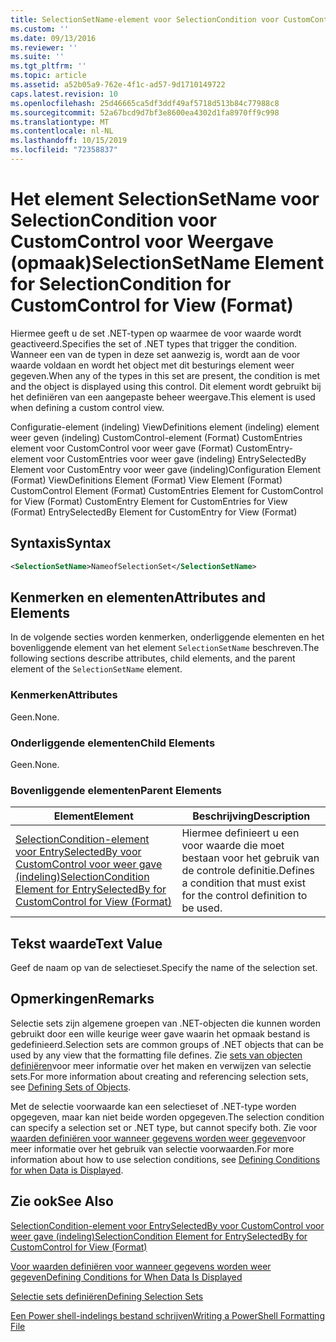 ```yaml
---
title: SelectionSetName-element voor SelectionCondition voor CustomControl voor weer gave (indeling) | Microsoft Docs
ms.custom: ''
ms.date: 09/13/2016
ms.reviewer: ''
ms.suite: ''
ms.tgt_pltfrm: ''
ms.topic: article
ms.assetid: a52b05a9-762e-4f1c-ad57-9d1710149722
caps.latest.revision: 10
ms.openlocfilehash: 25d46665ca5df3ddf49af5718d513b84c77988c8
ms.sourcegitcommit: 52a67bcd9d7bf3e8600ea4302d1fa8970ff9c998
ms.translationtype: MT
ms.contentlocale: nl-NL
ms.lasthandoff: 10/15/2019
ms.locfileid: "72358837"
---
```

# <a name="selectionsetname-element-for-selectioncondition-for-customcontrol-for-view-format"></a><span data-ttu-id="0daa0-102">Het element SelectionSetName voor SelectionCondition voor CustomControl voor Weergave (opmaak)</span><span class="sxs-lookup"><span data-stu-id="0daa0-102">SelectionSetName Element for SelectionCondition for CustomControl for View (Format)</span></span>

<span data-ttu-id="0daa0-103">Hiermee geeft u de set .NET-typen op waarmee de voor waarde wordt geactiveerd.</span><span class="sxs-lookup"><span data-stu-id="0daa0-103">Specifies the set of .NET types that trigger the condition.</span></span> <span data-ttu-id="0daa0-104">Wanneer een van de typen in deze set aanwezig is, wordt aan de voor waarde voldaan en wordt het object met dit besturings element weer gegeven.</span><span class="sxs-lookup"><span data-stu-id="0daa0-104">When any of the types in this set are present, the condition is met and the object is displayed using this control.</span></span> <span data-ttu-id="0daa0-105">Dit element wordt gebruikt bij het definiëren van een aangepaste beheer weergave.</span><span class="sxs-lookup"><span data-stu-id="0daa0-105">This element is used when defining a custom control view.</span></span>

<span data-ttu-id="0daa0-106">Configuratie-element (indeling) ViewDefinitions element (indeling) element weer geven (indeling) CustomControl-element (Format) CustomEntries element voor CustomControl voor weer gave (Format) CustomEntry-element voor CustomEntries voor weer gave (indeling) EntrySelectedBy Element voor CustomEntry voor weer gave (indeling)</span><span class="sxs-lookup"><span data-stu-id="0daa0-106">Configuration Element (Format) ViewDefinitions Element (Format) View Element (Format) CustomControl Element (Format) CustomEntries Element for CustomControl for View (Format) CustomEntry Element for CustomEntries for View (Format) EntrySelectedBy Element for CustomEntry for View (Format)</span></span>

## <a name="syntax"></a><span data-ttu-id="0daa0-107">Syntaxis</span><span class="sxs-lookup"><span data-stu-id="0daa0-107">Syntax</span></span>

```xml
<SelectionSetName>NameofSelectionSet</SelectionSetName>
```

## <a name="attributes-and-elements"></a><span data-ttu-id="0daa0-108">Kenmerken en elementen</span><span class="sxs-lookup"><span data-stu-id="0daa0-108">Attributes and Elements</span></span>

<span data-ttu-id="0daa0-109">In de volgende secties worden kenmerken, onderliggende elementen en het bovenliggende element van het element `SelectionSetName` beschreven.</span><span class="sxs-lookup"><span data-stu-id="0daa0-109">The following sections describe attributes, child elements, and the parent element of the `SelectionSetName` element.</span></span>

### <a name="attributes"></a><span data-ttu-id="0daa0-110">Kenmerken</span><span class="sxs-lookup"><span data-stu-id="0daa0-110">Attributes</span></span>

<span data-ttu-id="0daa0-111">Geen.</span><span class="sxs-lookup"><span data-stu-id="0daa0-111">None.</span></span>

### <a name="child-elements"></a><span data-ttu-id="0daa0-112">Onderliggende elementen</span><span class="sxs-lookup"><span data-stu-id="0daa0-112">Child Elements</span></span>

<span data-ttu-id="0daa0-113">Geen.</span><span class="sxs-lookup"><span data-stu-id="0daa0-113">None.</span></span>

### <a name="parent-elements"></a><span data-ttu-id="0daa0-114">Bovenliggende elementen</span><span class="sxs-lookup"><span data-stu-id="0daa0-114">Parent Elements</span></span>

|<span data-ttu-id="0daa0-115">Element</span><span class="sxs-lookup"><span data-stu-id="0daa0-115">Element</span></span>|<span data-ttu-id="0daa0-116">Beschrijving</span><span class="sxs-lookup"><span data-stu-id="0daa0-116">Description</span></span>|
|-------------|-----------------|
|[<span data-ttu-id="0daa0-117">SelectionCondition-element voor EntrySelectedBy voor CustomControl voor weer gave (indeling)</span><span class="sxs-lookup"><span data-stu-id="0daa0-117">SelectionCondition Element for EntrySelectedBy for CustomControl for View (Format)</span></span>](./selectioncondition-element-for-entryselectedby-for-customcontrol-format.md)|<span data-ttu-id="0daa0-118">Hiermee definieert u een voor waarde die moet bestaan voor het gebruik van de controle definitie.</span><span class="sxs-lookup"><span data-stu-id="0daa0-118">Defines a condition that must exist for the control definition to be used.</span></span>|

## <a name="text-value"></a><span data-ttu-id="0daa0-119">Tekst waarde</span><span class="sxs-lookup"><span data-stu-id="0daa0-119">Text Value</span></span>

<span data-ttu-id="0daa0-120">Geef de naam op van de selectieset.</span><span class="sxs-lookup"><span data-stu-id="0daa0-120">Specify the name of the selection set.</span></span>

## <a name="remarks"></a><span data-ttu-id="0daa0-121">Opmerkingen</span><span class="sxs-lookup"><span data-stu-id="0daa0-121">Remarks</span></span>

<span data-ttu-id="0daa0-122">Selectie sets zijn algemene groepen van .NET-objecten die kunnen worden gebruikt door een wille keurige weer gave waarin het opmaak bestand is gedefinieerd.</span><span class="sxs-lookup"><span data-stu-id="0daa0-122">Selection sets are common groups of .NET objects that can be used by any view that the formatting file defines.</span></span> <span data-ttu-id="0daa0-123">Zie [sets van objecten definiëren](./defining-selection-sets.md)voor meer informatie over het maken en verwijzen van selectie sets.</span><span class="sxs-lookup"><span data-stu-id="0daa0-123">For more information about creating and referencing selection sets, see [Defining Sets of Objects](./defining-selection-sets.md).</span></span>

<span data-ttu-id="0daa0-124">Met de selectie voorwaarde kan een selectieset of .NET-type worden opgegeven, maar kan niet beide worden opgegeven.</span><span class="sxs-lookup"><span data-stu-id="0daa0-124">The selection condition can specify a selection set or .NET type, but cannot specify both.</span></span> <span data-ttu-id="0daa0-125">Zie voor [waarden definiëren voor wanneer gegevens worden weer gegeven](./defining-conditions-for-displaying-data.md)voor meer informatie over het gebruik van selectie voorwaarden.</span><span class="sxs-lookup"><span data-stu-id="0daa0-125">For more information about how to use selection conditions, see [Defining Conditions for when Data is Displayed](./defining-conditions-for-displaying-data.md).</span></span>

## <a name="see-also"></a><span data-ttu-id="0daa0-126">Zie ook</span><span class="sxs-lookup"><span data-stu-id="0daa0-126">See Also</span></span>

[<span data-ttu-id="0daa0-127">SelectionCondition-element voor EntrySelectedBy voor CustomControl voor weer gave (indeling)</span><span class="sxs-lookup"><span data-stu-id="0daa0-127">SelectionCondition Element for EntrySelectedBy for CustomControl for View (Format)</span></span>](./selectioncondition-element-for-entryselectedby-for-customcontrol-format.md)

[<span data-ttu-id="0daa0-128">Voor waarden definiëren voor wanneer gegevens worden weer gegeven</span><span class="sxs-lookup"><span data-stu-id="0daa0-128">Defining Conditions for When Data Is Displayed</span></span>](./defining-conditions-for-displaying-data.md)

[<span data-ttu-id="0daa0-129">Selectie sets definiëren</span><span class="sxs-lookup"><span data-stu-id="0daa0-129">Defining Selection Sets</span></span>](./defining-selection-sets.md)

[<span data-ttu-id="0daa0-130">Een Power shell-indelings bestand schrijven</span><span class="sxs-lookup"><span data-stu-id="0daa0-130">Writing a PowerShell Formatting File</span></span>](./writing-a-powershell-formatting-file.md)
